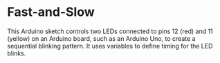 # Fast-and-Slow
This Arduino sketch controls two LEDs connected to pins 12 (red) and 11 (yellow) on an Arduino board, such as an Arduino Uno, to create a sequential blinking pattern. It uses variables to define timing for the LED blinks.

